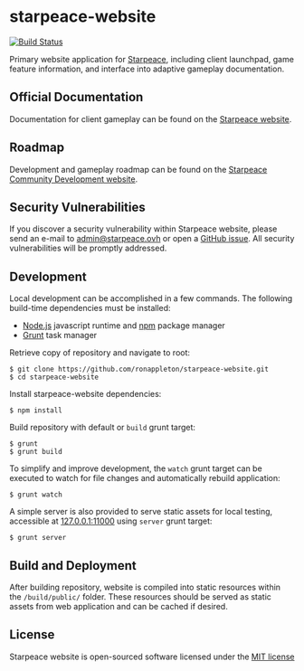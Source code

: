 
# starpeace-website

[![Build Status](https://travis-ci.org/ronappleton/starpeace-website.svg)](https://travis-ci.org/ronappleton/starpeace-website)

Primary website application for [Starpeace](https://www.starpeace.io), including client launchpad, game feature information, and interface into adaptive gameplay documentation.

## Official Documentation

Documentation for client gameplay can be found on the [Starpeace website](https://docs.starpeace.io).

## Roadmap

Development and gameplay roadmap can be found on the [Starpeace Community Development website](https://www.starpeace.ovh/).

## Security Vulnerabilities

If you discover a security vulnerability within Starpeace website, please send an e-mail to admin@starpeace.ovh or open a [GitHub issue](https://github.com/ronappleton/starpeace-website/issues). All security vulnerabilities will be promptly addressed.

## Development

Local development can be accomplished in a few commands. The following build-time dependencies must be installed:

* [Node.js](https://nodejs.org/en/) javascript runtime and [npm](https://www.npmjs.com/get-npm) package manager
* [Grunt](https://gruntjs.com/) task manager

Retrieve copy of repository and navigate to root:

```
$ git clone https://github.com/ronappleton/starpeace-website.git
$ cd starpeace-website
```

Install starpeace-website dependencies:

```
$ npm install
```

Build repository with default or ```build``` grunt target:

```
$ grunt
$ grunt build
```

To simplify and improve development, the ```watch``` grunt target can be executed to watch for file changes and automatically rebuild application:

```
$ grunt watch
```

A simple server is also provided to serve static assets for local testing, accessible at [127.0.0.1:11000](http://127.0.0.1:11000) using ```server``` grunt target:

```
$ grunt server
```

## Build and Deployment

After building repository, website is compiled into static resources within the ```/build/public/``` folder. These resources should be served as static assets from web application and can be cached if desired.

## License

Starpeace website is open-sourced software licensed under the [MIT license](http://opensource.org/licenses/MIT)
